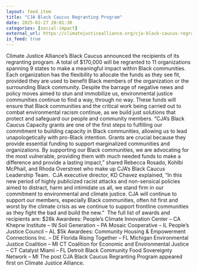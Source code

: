 ```yaml
---
layout: feed_item
title: "CJA Black Caucus Regranting Program"
date: 2025-02-27 20:01:30
categories: [social-impact]
external_url: https://climatejusticealliance.org/cja-black-caucus-regranting-program/
is_feed: true
---
```


Climate Justice Alliance’s Black Caucus announced the recipients of its regranting program. A total of $170,000 will be regranted to 11 organizations spanning 9 states to make a meaningful impact within Black communities. Each organization has the flexibility to allocate the funds as they see fit, provided they are used to benefit Black members of the organization or the surrounding Black community.
Despite the barrage of negative news and policy moves aimed to stun and immobilize us, environmental justice communities continue to find a way, through no way. These funds will ensure that Black communities and the critical work being carried out to combat environmental racism continue, as we build just solutions that protect and safeguard our people and community members.
“CJA’s Black Caucus Capacity grants are one of the first steps to fulfilling our commitment to building capacity in Black communities, allowing us to lead unapologetically with pro-Black intention. Grants are crucial because they provide essential funding to support marginalized communities and organizations. By supporting our Black communities, we are advocating for the most vulnerable, providing them with much needed funds to make a difference and provide a lasting impact,” shared Rebecca Rosado, Kohlbi McPhail, and Rhoda Overstreet who make up CJA’s Black Caucus Leadership Team. 
CJA executive director, KD Chavez explained, “In this new period of highly publicized racist attacks and non-sensical policies aimed to distract, harm and intimidate us all, we stand firm in our commitment to environmental and climate justice. CJA will continue to support our members, especially Black communities, often hit first and worst by the climate crisis as we continue to support frontline communities as they fight the bad and build the new.“ 
The full list of awards and recipients are:
$28k Awardees:
People’s Climate Innovation Center – CA
Kheprw Institute – IN
Soil Generation – PA
Mosaic Cooperative – IL
People’s Justice Council – AL
$5k Awardees:
Community Housing &amp; Empowerment Connections Inc. – DE
Florida Rising Together – FL
Michigan Environmental Justice Coalition – MI
CT Coalition for Economic and Environmental Justice – CT
Catalyst Miami – FL
Detroit Black Community Food Sovereignty Network – MI
The post CJA Black Caucus Regranting Program appeared first on Climate Justice Alliance.
